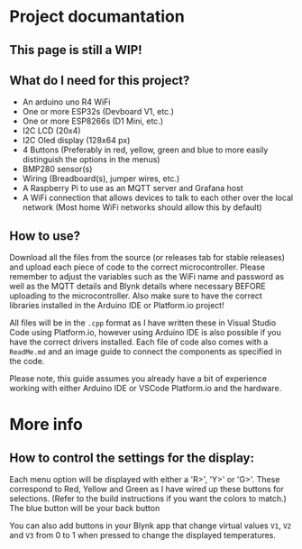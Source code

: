 # Project documantation

## This page is still a WIP!

## What do I need for this project?
- An arduino uno R4 WiFi
- One or more ESP32s (Devboard V1, etc.)
- One or more ESP8266s (D1 Mini, etc.)
- I2C LCD (20x4)
- I2C Oled display (128x64 px)
- 4 Buttons (Preferably in red, yellow, green and blue to more easily distinguish the options in the menus)
- BMP280 sensor(s)
- Wiring (Breadboard(s), jumper wires, etc.)
- A Raspberry Pi to use as an MQTT server and Grafana host
- A WiFi connection that allows devices to talk to each other over the local network (Most home WiFi networks should allow this by default)

## How to use?
Download all the files from the source (or releases tab for stable releases) and upload each piece of code to the correct microcontroller. Please remember to adjust the variables such as the WiFi name and password as well as the MQTT details and Blynk details where necessary BEFORE uploading to the microcontroller. Also make sure to have the correct libraries installed in the Arduino IDE or Platform.io project!

All files will be in the `.cpp` format as I have written these in Visual Studio Code using Platform.io, however using Arduino IDE is also possible if you have the correct drivers installed. Each file of code also comes with a `ReadMe.md` and an image guide to connect the components as specified in the code.

Please note, this guide assumes you already have a bit of experience working with either Arduino IDE or VSCode Platform.io and the hardware.

# More info

## How to control the settings for the display:
Each menu option will be displayed with either a 'R>', 'Y>' or 'G>'. These correspond to Red, Yellow and Green as I have wired up these buttons for selections. (Refer to the build instructions if you want the colors to match.)
The blue button will be your back button

You can also add buttons in your Blynk app that change virtual values `V1`, `V2` and `V3` from 0 to 1 when pressed to change the displayed temperatures.


